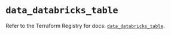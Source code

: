 # `data_databricks_table`

Refer to the Terraform Registry for docs: [`data_databricks_table`](https://registry.terraform.io/providers/databricks/databricks/1.90.0/docs/data-sources/table).
